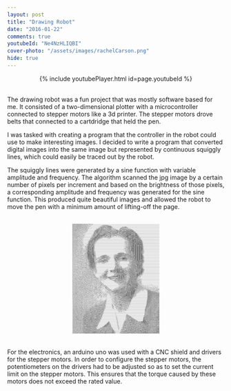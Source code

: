 ```yaml
---
layout: post
title: "Drawing Robot"
date: "2016-01-22"
comments: true
youtubeId: "Ne4NzHLIQBI"
cover-photo: "/assets/images/rachelCarson.png"
hide: true
---
```

<!-- ![Plotter](/assets/images/axidraw.jpeg){:class="image featured"} -->
<center>{% include youtubePlayer.html id=page.youtubeId %}</center>
<br>

The drawing robot was a fun project that was mostly software based for me. It consisted of a two-dimensional plotter with a microcontroller connected to stepper motors like a 3d printer. The stepper motors drove belts that connected to a cartdridge that held the pen. 

I was tasked with creating a program that the controller in the robot could use to make interesting images. I decided to write a program that converted digital images into the same image but represented by continuous squiggly lines, which could easily be traced out by the robot.

The squiggly lines were generated by a sine function with variable amplitude and frequency. The algorithm scanned the jpg image by a certain number of pixels per increment and based on the brightness of those pixels, a corresponding amplitude and frequency was generated for the sine function. This produced quite beautiful images and allowed the robot to move the pen with a minimum amount of lifting-off the page.

<br>
<!-- Rachel Carson image will go here -->
<!-- ![RachelCarson](/assets/images/rachelCarson.png){:class="image featured"}{width = 50%} -->
<center><img src="/assets/images/rachelCarson.png" alt="Portrait" style="width:40%"></center>
<br>

For the electronics, an arduino uno was used with a CNC shield and drivers for the stepper motors. In order to configure the stepper motors, the potentiometers on the drivers had to be adjusted so as to set the current limit on the stepper motors. This ensures that the torque caused by these motors does not exceed the rated value.